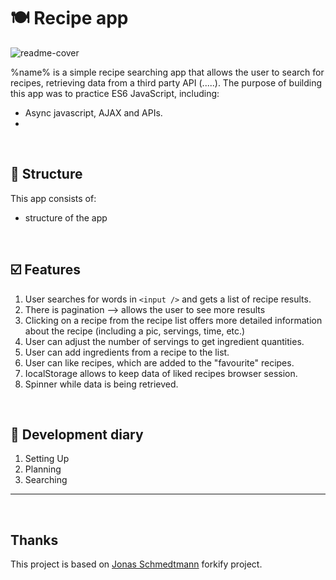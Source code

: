 

#  🍽 Recipe app

![readme-cover](readme-cover.png)

%name% is a simple recipe searching app that allows the user to search for recipes, retrieving data from a third party API (.....). The purpose of building this app was to practice ES6 JavaScript, including:

- Async javascript, AJAX and APIs.
- 

<br />

## 🌲 Structure

This app consists of:

- structure of the app

<br />

## ☑️ Features

1. User searches for words in `<input />` and gets a list of recipe results.
2. There is pagination --> allows the user to see more results
3. Clicking on a recipe from the recipe list offers more detailed information about the recipe (including a pic, servings, time, etc.)
4. User can adjust the number of servings to get ingredient quantities.
5. User can add ingredients from a recipe to the list.
6. User can like recipes, which are added to the "favourite" recipes.
7. IocalStorage allows to keep data of liked recipes browser session. 
8. Spinner while data is being retrieved.

<br />

## 📓 Development diary

1. Setting Up
2. Planning
3. Searching



---

<br />

## Thanks 
This project is based on [Jonas Schmedtmann](https://github.com/jonasschmedtmann) forkify project.
